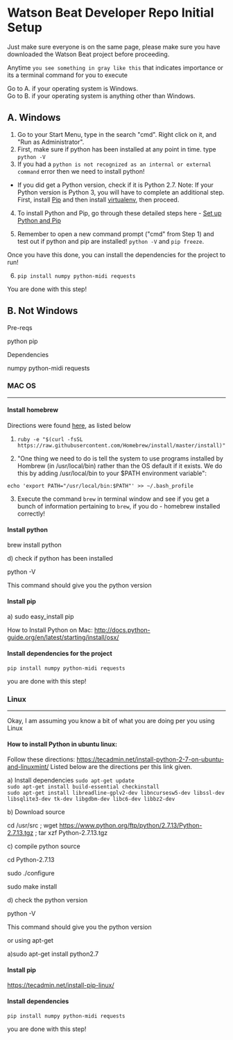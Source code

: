 Watson Beat Developer Repo Initial Setup
========================================

Just make sure everyone is on the same page, please make sure you have downloaded the Watson Beat project before proceeding.

Anytime `you see something in gray like this` that indicates importance or its a terminal command for you to execute

Go to A. if your operating system is Windows.
<br>
Go to B. if your operating system is anything other than Windows.

## A. Windows

1. Go to your Start Menu, type in the search "cmd". Right click on it, and "Run as Administrator". 
2. First, make sure if python has been installed at any point in time. type ```python -V```
3. If you had a ```python is not recognized as an internal or external command``` error then we need to install python!

* If you did get a Python version, check if it is Python 2.7. Note: If your Python version is Python 3, you will have to complete an additional step. First, install [Pip](https://bootstrap.pypa.io/get-pip.py) and then install [virtualenv](https://fernandofreitasalves.com/virtualenv-tutorial-for-beginners-windows/), then proceed.

4. To install Python and Pip, go through these detailed steps here - [Set up Python and Pip](https://github.com/BurntSushi/nfldb/wiki/Python-&-pip-Windows-installation)

5. Remember to open a new command prompt ("cmd" from Step 1) and test out if python and pip are installed! ```python -V``` and ```pip freeze```. 

Once you have this done, you can install the dependencies for the project to run!

6. `pip install numpy python-midi requests`

You are done with this step! 


## B. Not Windows

Pre-reqs

python
pip

Dependencies

numpy
python-midi
requests

### MAC OS
<hr>

#### Install homebrew

Directions were found [here](http://sourabhbajaj.com/mac-setup/Homebrew/README.html), as listed below

1. `ruby -e "$(curl -fsSL https://raw.githubusercontent.com/Homebrew/install/master/install)"`

2. "One thing we need to do is tell the system to use programs installed by Hombrew (in /usr/local/bin) rather than the OS default if it exists. We do this by adding /usr/local/bin to your $PATH environment variable":

`echo 'export PATH="/usr/local/bin:$PATH"' >> ~/.bash_profile`

3. Execute the command `brew` in terminal window and see if you get a bunch of information pertaining to `brew`, if you do - homebrew installed correctly!


#### Install python

brew install python

d) check if python has been installed

python -V

This command should give you the python version

#### Install pip

a) sudo easy_install pip

How to Install Python on Mac:
http://docs.python-guide.org/en/latest/starting/install/osx/

#### Install dependencies for the project

`pip install numpy python-midi requests`

you are done with this step!

### Linux
<hr>

Okay, I am assuming you know a bit of what you are doing per you using Linux

#### How to install Python in ubuntu linux:

Follow these directions: https://tecadmin.net/install-python-2-7-on-ubuntu-and-linuxmint/
Listed below are the directions per this link given.

a) Install dependencies
`sudo apt-get update` 
<br>
`sudo apt-get install build-essential checkinstall`
<br>
`sudo apt-get install libreadline-gplv2-dev libncursesw5-dev libssl-dev libsqlite3-dev tk-dev libgdbm-dev libc6-dev libbz2-dev`

b) Download source

cd /usr/src ; wget https://www.python.org/ftp/python/2.7.13/Python-2.7.13.tgz ; tar xzf Python-2.7.13.tgz

c) compile python source

cd Python-2.7.13

sudo ./configure

sudo make install

d) check the python version

python -V

This command should give you the python version

or using apt-get

a)sudo apt-get install python2.7

#### Install pip

https://tecadmin.net/install-pip-linux/

#### Install dependencies

`pip install numpy python-midi requests`

you are done with this step!
